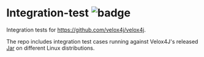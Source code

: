 # Integration-test ![badge](https://github.com/velox4j/velox4j-integration-test/actions/workflows/integration-test.yml/badge.svg)

Integration tests for https://github.com/velox4j/velox4j.

The repo includes integration test cases running against Velox4J's released [Jar](https://github.com/velox4j/velox4j?tab=readme-ov-file#releases) on different Linux distributions.
